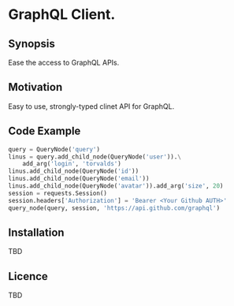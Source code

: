 # GraphQL Client.

## Synopsis
Ease the access to GraphQL APIs.

## Motivation
Easy to use, strongly-typed clinet API for GraphQL.

## Code Example
```python
query = QueryNode('query')
linus = query.add_child_node(QueryNode('user')).\
    add_arg('login', 'torvalds')
linus.add_child_node(QueryNode('id'))
linus.add_child_node(QueryNode('email'))
linus.add_child_node(QueryNode('avatar')).add_arg('size', 20)
session = requests.Session()
session.headers['Authorization'] = 'Bearer <Your Github AUTH>'
query_node(query, session, 'https://api.github.com/graphql')
```

## Installation
TBD

## Licence
TBD
